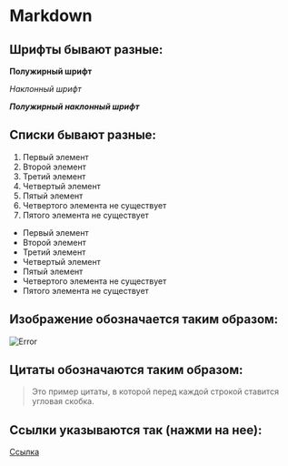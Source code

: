 # Markdown 
## Шрифты бывают разные:
**Полужирный шрифт**

*Наклонный шрифт*

__*Полужирный наклонный шрифт*__

## Списки бывают разные:
1. Первый элемент
2. Второй элемент
3. Третий элемент
4. Четвертый элемент
5. Пятый элемент
4. Четвертого элемента не существует
5. Пятого элемента не существует

* Первый элемент
* Второй элемент
* Третий элемент
* Четвертый элемент
* Пятый элемент
* Четвертого элемента не существует
* Пятого элемента не существует

## Изображение обозначается таким образом:
![Error](enot.jpeg)
## Цитаты обозначаются таким образом:
>Это пример цитаты,
>в которой перед каждой строкой
>ставится угловая скобка.

## Ссылки указываются так (нажми на нее):

[Ccылка](https://gist.github.com/Jekins/2bf2d0638163f1294637#Blockquotes)
